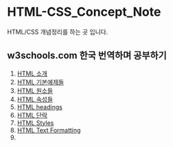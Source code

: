 # HTML-CSS_Concept_Note
HTML/CSS 개념정리를 하는 곳 입니다.



## w3schools.com 한국 번역하며 공부하기

1. [HTML 소개](./HTML_introduction.md)
2. [HTML 기본예제들](./HTML_basic.md)
3. [HTML 원소들](./HTML_elements.md)
4. [HTML 속성들](./HTML_attributes.md)
5. [HTML headings](./HTML_headings.md)
6. [HTML 단락](./HTML_paragraphs.md)
7. [HTML Styles](./HTML_styles.md)
8. [HTML Text Formatting](./HTML_textformatting.md)
9. 
